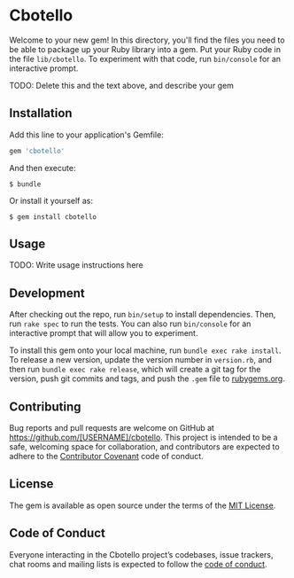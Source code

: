 # Cbotello

Welcome to your new gem! In this directory, you'll find the files you need to be able to package up your Ruby library into a gem. Put your Ruby code in the file `lib/cbotello`. To experiment with that code, run `bin/console` for an interactive prompt.

TODO: Delete this and the text above, and describe your gem

## Installation

Add this line to your application's Gemfile:

```ruby
gem 'cbotello'
```

And then execute:

    $ bundle

Or install it yourself as:

    $ gem install cbotello

## Usage

TODO: Write usage instructions here

## Development

After checking out the repo, run `bin/setup` to install dependencies. Then, run `rake spec` to run the tests. You can also run `bin/console` for an interactive prompt that will allow you to experiment.

To install this gem onto your local machine, run `bundle exec rake install`. To release a new version, update the version number in `version.rb`, and then run `bundle exec rake release`, which will create a git tag for the version, push git commits and tags, and push the `.gem` file to [rubygems.org](https://rubygems.org).

## Contributing

Bug reports and pull requests are welcome on GitHub at https://github.com/[USERNAME]/cbotello. This project is intended to be a safe, welcoming space for collaboration, and contributors are expected to adhere to the [Contributor Covenant](http://contributor-covenant.org) code of conduct.

## License

The gem is available as open source under the terms of the [MIT License](https://opensource.org/licenses/MIT).

## Code of Conduct

Everyone interacting in the Cbotello project’s codebases, issue trackers, chat rooms and mailing lists is expected to follow the [code of conduct](https://github.com/[USERNAME]/cbotello/blob/master/CODE_OF_CONDUCT.md).
